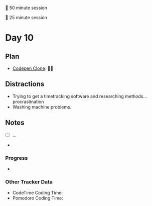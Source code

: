 🍒 50 minute session

🍅 25 minute session

# Day 10

## Plan
-   [Codepen Clone](https://courses.wesbos.com/account/access/5ebd7c8a9edbdf3638123dfa/view/249565560): 🍒🍒

## Distractions
- Trying to get a timetracking software and researching methods... procrastination
- Washing machine problems.

## Notes
- [ ] ...

- 
  
### Progress
- 

### Other Tracker Data
- CodeTime Coding Time: 
- Pomodoro Coding Time: 